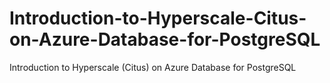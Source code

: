 # Introduction-to-Hyperscale-Citus-on-Azure-Database-for-PostgreSQL
Introduction to Hyperscale (Citus) on Azure Database for PostgreSQL
